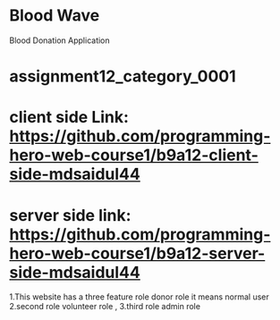 # Blood Wave

Blood Donation Application

# assignment12_category_0001

# client side Link:  https://github.com/programming-hero-web-course1/b9a12-client-side-mdsaidul44
# server side link:  https://github.com/programming-hero-web-course1/b9a12-server-side-mdsaidul44

1.This website has a three feature role donor role it means normal user
2.second role volunteer role ,
3.third role admin role


